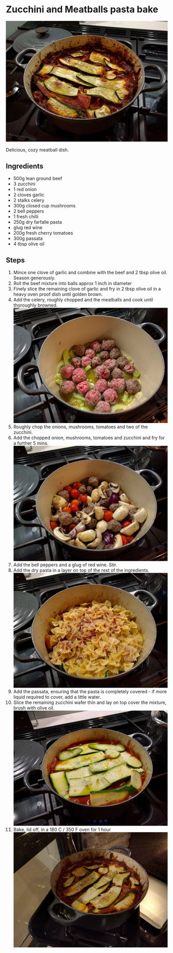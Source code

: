 Zucchini and Meatballs pasta bake
======================
![Zucchini and Meatballs pasta bake](imgs-zucchini-meatballs/main.jpg "Zucchini and Meatballs pasta bake")


Delicious, cozy meatball dish.

Ingredients
-----------
- 500g lean ground beef
- 3 zucchini
- 1 red onion
- 2 cloves garlic
- 2 stalks celery
- 300g closed cup mushrooms
- 2 bell peppers
- 1 fresh chilli
- 250g dry farfalle pasta
- glug red wine
- 200g fresh cherry tomatoes
- 300g passata
- 4 tbsp olive oil

Steps
-----
1. Mince one clove of garlic and combine with the beef and 2 tbsp olive oil.  Season generously.
2. Roll the beef mixture into balls approx 1 inch in diameter
3. Finely slice the remaining clove of garlic and fry in 2 tbsp olive oil in a heavy oven proof dish until golden brown.
4. Add the celery, roughly chopped and the meatballs and cook until thoroughly browned.
![step 4](imgs-zucchini-meatballs/step4.jpg "Step 4")
5. Roughly chop the onions, mushrooms, tomatoes and two of the zucchini.
5. Add the chopped onion, mushrooms, tomatoes and zucchini and fry for a further 5 mins.
![step 5](imgs-zucchini-meatballs/step5.jpg "Step 5")
6. Add the bell peppers and a glug of red wine.  Stir.
7. Add the dry pasta in a layer on top of the rest of the ingredients.
![step 7](imgs-zucchini-meatballs/step7.jpg "Step 7")
8. Add the passata, ensuring that the pasta is completely covered - if more liquid required to cover, add a little water.
9. Slice the remaining zucchini wafer thin and lay on top cover the mixture, brush with olive oil.
![step 9](imgs-zucchini-meatballs/step9.jpg "Step 9")
10. Bake, lid off, in a 180 C / 350 F oven for 1 hour
![step 10](imgs-zucchini-meatballs/step10.jpg "Step 10")
